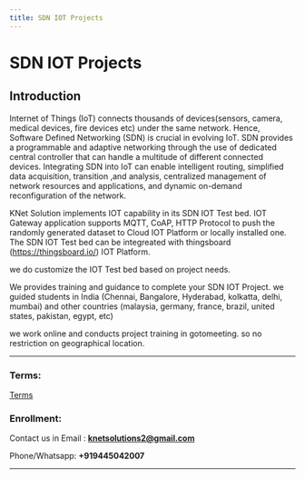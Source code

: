 ```yaml
---
title: SDN IOT Projects
---
```


# SDN IOT Projects 

## Introduction

Internet of Things (IoT) connects thousands of devices(sensors, camera, medical devices, fire devices etc)  under the same network. Hence, Software Defined Networking (SDN) is crucial in evolving IoT. SDN provides a programmable and adaptive networking through the use of dedicated central controller that can handle a multitude of different connected devices. Integrating SDN into IoT can enable intelligent routing, simplified data acquisition, transition ,and analysis, centralized management of network resources and applications, and dynamic on-demand reconfiguration of the network.


KNet Solution implements IOT capability in its SDN IOT Test bed. IOT Gateway application supports MQTT, CoAP, HTTP Protocol to push the randomly generated dataset to Cloud IOT Platform or locally installed one. The SDN IOT Test bed can be integreated with thingsboard (https://thingsboard.io/) IOT Platform.

we do customize the IOT Test bed based on project needs.

We provides training and guidance to complete your SDN IOT Project. we guided students in India (Chennai, Bangalore, Hyderabad, kolkatta, delhi, mumbai) and other countries (malaysia, germany, france, brazil, united states, pakistan, egypt, etc)

we work online and conducts project training in gotomeeting. so no restriction on geographical location.


---

### Terms:

[Terms](../files/terms.pdf)

### Enrollment:  

Contact us in Email : **knetsolutions2@gmail.com**

Phone/Whatsapp: **+919445042007**

---
